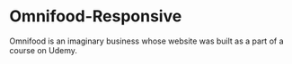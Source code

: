 # Omnifood-Responsive

Omnifood is an imaginary business whose website was built as a part of a course on Udemy.
